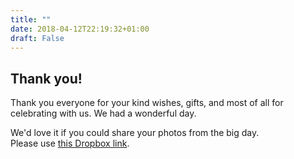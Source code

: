 ```yaml
---
title: ""
date: 2018-04-12T22:19:32+01:00
draft: False
---
```


## Thank you!

Thank you everyone for your kind wishes, gifts, and most of all for
celebrating with us. We had a wonderful day.

We'd love it if you could share your photos from the big day.  
Please use [this Dropbox link][1].

[1]: https://www.dropbox.com/request/kpWxfn2U3ei5BDAm6gpY
